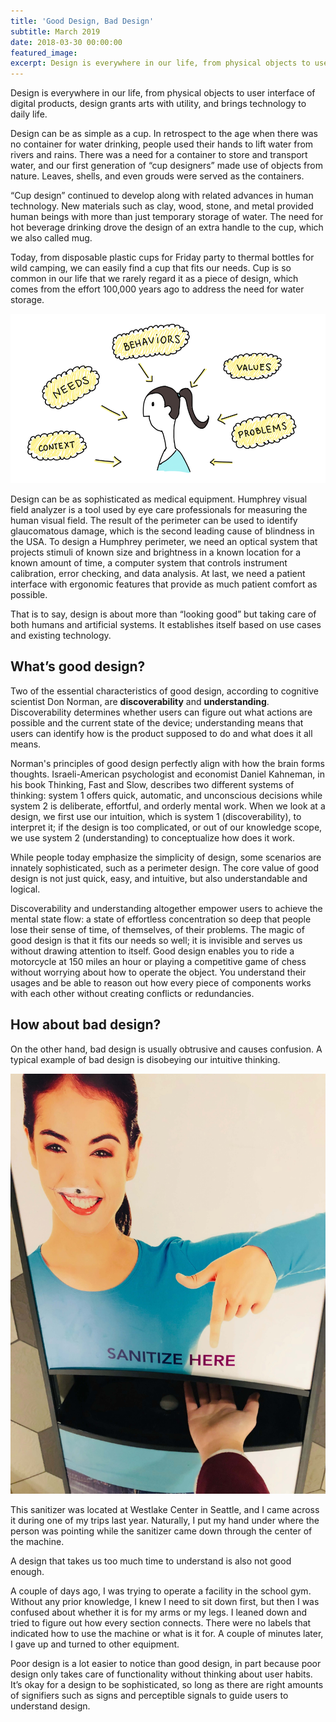 ```yaml
---
title: 'Good Design, Bad Design'
subtitle: March 2019
date: 2018-03-30 00:00:00
featured_image: 
excerpt: Design is everywhere in our life, from physical objects to user interface of digital products, design grants arts with utility, and brings technology to daily life. Here is how I think about good design and bad design.
---
```


Design is everywhere in our life, from physical objects to user interface of digital products, design grants arts with utility, and brings technology to daily life. 

Design can be as simple as a cup. In retrospect to the age when there was no container for water drinking, people used their hands to lift water from rivers and rains. There was a need for a container to store and transport water, and our first generation of “cup designers” made use of objects from nature. Leaves, shells, and even grouds were served as the containers. 

“Cup design” continued to develop along with related advances in human technology. New materials such as clay, wood, stone, and metal provided human beings with more than just temporary storage of water. The need for hot beverage drinking drove the design of an extra handle to the cup, which we also called mug. 

Today, from disposable plastic cups for Friday party to thermal bottles for wild camping, we can easily find a cup that fits our needs. Cup is so common in our life that we rarely regard it as a piece of design, which comes from the effort 100,000 years ago to address the need for water storage. 


![](/images/good_design.png)

Design can be as sophisticated as medical equipment. Humphrey visual field analyzer is a tool used by eye care professionals for measuring the human visual field. The result of the perimeter can be used to identify glaucomatous damage, which is the second leading cause of blindness in the USA. To design a Humphrey perimeter, we need an optical system that projects stimuli of known size and brightness in a known location for a known amount of time, a computer system that controls instrument calibration, error checking, and data analysis. At last, we need a patient interface with ergonomic features that provide as much patient comfort as possible. 

That is to say, design is about more than “looking good” but taking care of both humans and artificial systems. It establishes itself based on use cases and existing technology.

## What’s good design?
Two of the essential characteristics of good design, according to cognitive scientist Don Norman, are **discoverability** and **understanding**. Discoverability determines whether users can figure out what actions are possible and the current state of the device; understanding means that users can identify how is the product supposed to do and what does it all means. 

Norman's principles of good design perfectly align with how the brain forms thoughts. Israeli-American psychologist and economist Daniel Kahneman, in his book Thinking, Fast and Slow, describes two different systems of thinking: system 1 offers quick, automatic, and unconscious decisions while system 2 is deliberate, effortful, and orderly mental work. When we look at a design, we first use our intuition, which is system 1 (discoverability), to interpret it; if the design is too complicated, or out of our knowledge scope, we use system 2 (understanding) to conceptualize how does it work. 

While people today emphasize the simplicity of design, some scenarios are innately sophisticated, such as a perimeter design. The core value of good design is not just quick, easy, and intuitive, but also understandable and logical. 

Discoverability and understanding altogether empower users to achieve the mental state flow: a state of effortless concentration so deep that people lose their sense of time, of themselves, of their problems. The magic of good design is that it fits our needs so well; it is invisible and serves us without drawing attention to itself. Good design enables you to ride a motorcycle at 150 miles an hour or playing a competitive game of chess without worrying about how to operate the object. You understand their usages and be able to reason out how every piece of components works with each other without creating conflicts or redundancies.

## How about bad design?
On the other hand, bad design is usually obtrusive and causes confusion. A typical example of bad design is disobeying our intuitive thinking.

![](/images/good_design_2.png)

This sanitizer was located at Westlake Center in Seattle, and I came across it during one of my trips last year. Naturally, I put my hand under where the person was pointing while the sanitizer came down through the center of the machine.

A design that takes us too much time to understand is also not good enough.

A couple of days ago, I was trying to operate a facility in the school gym. Without any prior knowledge, I knew I need to sit down first, but then I was confused about whether it is for my arms or my legs. I leaned down and tried to figure out how every section connects. There were no labels that indicated how to use the machine or what is it for. A couple of minutes later, I gave up and turned to other equipment. 

Poor design is a lot easier to notice than good design, in part because poor design only takes care of functionality without thinking about user habits. It’s okay for a design to be sophisticated, so long as there are right amounts of signifiers such as signs and perceptible signals to guide users to understand design.